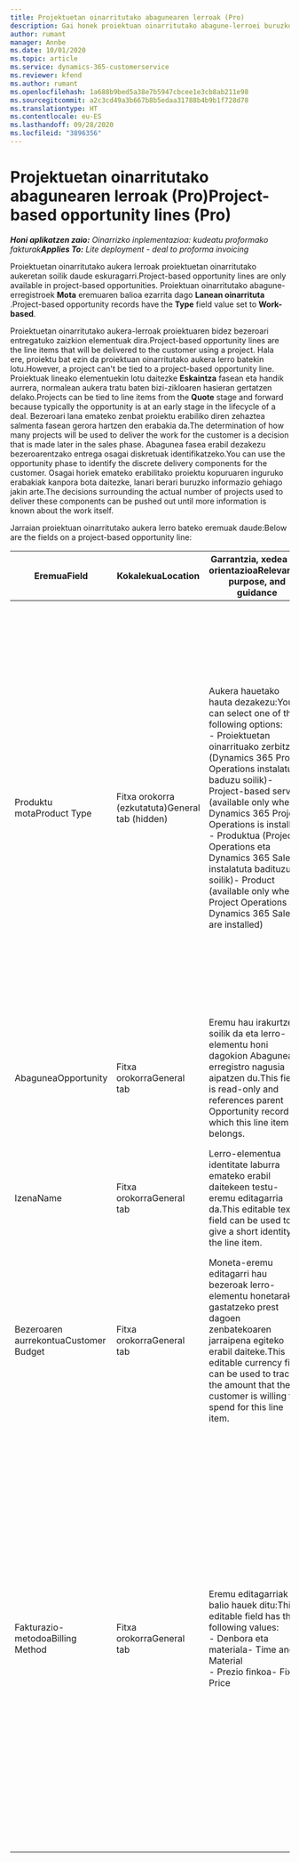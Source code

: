 ```yaml
---
title: Projektuetan oinarritutako abagunearen lerroak (Pro)
description: Gai honek proiektuan oinarritutako abagune-lerroei buruzko informazioa eskaintzen du. (Pro)
author: rumant
manager: Annbe
ms.date: 10/01/2020
ms.topic: article
ms.service: dynamics-365-customerservice
ms.reviewer: kfend
ms.author: rumant
ms.openlocfilehash: 1a688b9bed5a38e7b5947cbcee1e3cb8ab211e98
ms.sourcegitcommit: a2c3cd49a3b667b8b5edaa31788b4b9b1f728d78
ms.translationtype: HT
ms.contentlocale: eu-ES
ms.lasthandoff: 09/28/2020
ms.locfileid: "3896356"
---
```

# <a name="project-based-opportunity-lines-pro"></a><span data-ttu-id="f897f-104">Projektuetan oinarritutako abagunearen lerroak (Pro)</span><span class="sxs-lookup"><span data-stu-id="f897f-104">Project-based opportunity lines (Pro)</span></span>

<span data-ttu-id="f897f-105">_**Honi aplikatzen zaio:** Oinarrizko inplementazioa: kudeatu proformako fakturak_</span><span class="sxs-lookup"><span data-stu-id="f897f-105">_**Applies To:** Lite deployment - deal to proforma invoicing_</span></span>

<span data-ttu-id="f897f-106">Proiektuetan oinarritutako aukera lerroak proiektuetan oinarritutako aukeretan soilik daude eskuragarri.</span><span class="sxs-lookup"><span data-stu-id="f897f-106">Project-based opportunity lines are only available in project-based opportunities.</span></span> <span data-ttu-id="f897f-107">Proiektuan oinarritutako abagune-erregistroek **Mota** eremuaren balioa ezarrita dago **Lanean oinarrituta** .</span><span class="sxs-lookup"><span data-stu-id="f897f-107">Project-based opportunity records have the **Type** field value set to **Work-based**.</span></span>

<span data-ttu-id="f897f-108">Proiektuetan oinarritutako aukera-lerroak proiektuaren bidez bezeroari entregatuko zaizkion elementuak dira.</span><span class="sxs-lookup"><span data-stu-id="f897f-108">Project-based opportunity lines are the line items that will be delivered to the customer using a project.</span></span> <span data-ttu-id="f897f-109">Hala ere, proiektu bat ezin da proiektuan oinarritutako aukera lerro batekin lotu.</span><span class="sxs-lookup"><span data-stu-id="f897f-109">However, a project can't be tied to a project-based opportunity line.</span></span> <span data-ttu-id="f897f-110">Proiektuak lineako elementuekin lotu daitezke **Eskaintza** fasean eta handik aurrera, normalean aukera tratu baten bizi-zikloaren hasieran gertatzen delako.</span><span class="sxs-lookup"><span data-stu-id="f897f-110">Projects can be tied to line items from the **Quote** stage and forward because typically the opportunity is at an early stage in the lifecycle of a deal.</span></span> <span data-ttu-id="f897f-111">Bezeroari lana emateko zenbat proiektu erabiliko diren zehaztea salmenta fasean gerora hartzen den erabakia da.</span><span class="sxs-lookup"><span data-stu-id="f897f-111">The determination of how many projects will be used to deliver the work for the customer is a decision that is made later in the sales phase.</span></span> <span data-ttu-id="f897f-112">Abagunea fasea erabil dezakezu bezeroarentzako entrega osagai diskretuak identifikatzeko.</span><span class="sxs-lookup"><span data-stu-id="f897f-112">You can use the opportunity phase to identify the discrete delivery components for the customer.</span></span> <span data-ttu-id="f897f-113">Osagai horiek emateko erabilitako proiektu kopuruaren inguruko erabakiak kanpora bota daitezke, lanari berari buruzko informazio gehiago jakin arte.</span><span class="sxs-lookup"><span data-stu-id="f897f-113">The decisions surrounding the actual number of projects used to deliver these components can be pushed out until more information is known about the work itself.</span></span>

<span data-ttu-id="f897f-114">Jarraian proiektuan oinarritutako aukera lerro bateko eremuak daude:</span><span class="sxs-lookup"><span data-stu-id="f897f-114">Below are the fields on a project-based opportunity line:</span></span>

| <span data-ttu-id="f897f-115">**Eremua**</span><span class="sxs-lookup"><span data-stu-id="f897f-115">**Field**</span></span> | <span data-ttu-id="f897f-116">**Kokalekua**</span><span class="sxs-lookup"><span data-stu-id="f897f-116">**Location**</span></span> | <span data-ttu-id="f897f-117">**Garrantzia, xedea eta orientazioa**</span><span class="sxs-lookup"><span data-stu-id="f897f-117">**Relevance, purpose, and guidance**</span></span> | <span data-ttu-id="f897f-118">**Downstream eragina**</span><span class="sxs-lookup"><span data-stu-id="f897f-118">**Downstream impact**</span></span> |
| --- | --- | --- | --- |
| <span data-ttu-id="f897f-119">Produktu mota</span><span class="sxs-lookup"><span data-stu-id="f897f-119">Product Type</span></span> | <span data-ttu-id="f897f-120">Fitxa orokorra (ezkutatuta)</span><span class="sxs-lookup"><span data-stu-id="f897f-120">General tab (hidden)</span></span> | <span data-ttu-id="f897f-121">Aukera hauetako hauta dezakezu:</span><span class="sxs-lookup"><span data-stu-id="f897f-121">You can select one of the following options:</span></span></br><span data-ttu-id="f897f-122">- Proiektuetan oinarrituako zerbitzua (Dynamics 365 Project Operations instalatuta baduzu soilik)</span><span class="sxs-lookup"><span data-stu-id="f897f-122">- Project-based service (available only when Dynamics 365 Project Operations is installed)</span></span></br><span data-ttu-id="f897f-123">- Produktua (Project Operations eta Dynamics 365 Sales instalatuta badituzu soilik)</span><span class="sxs-lookup"><span data-stu-id="f897f-123">- Product (available only when Project Operations and Dynamics 365 Sales are installed)</span></span> | <span data-ttu-id="f897f-124">Eremu honen balioa ezarrita dago **Proiektuetan oinarritutako zerbitzua** proiektuan oinarritutako aukera-lerroa Aukeran Aukeran proiektuan oinarritutako lerroen saretik sortzen duzunean.</span><span class="sxs-lookup"><span data-stu-id="f897f-124">The value of this field is set to **Project-based service** when you create a project-based opportunity line from the project-based lines grid on the Opportunity.</span></span> <br> <span data-ttu-id="f897f-125">Balio hau aldatzen edo gainidazten baduzu, proiektuaren funtzionalitatea ez da gaituko proiektuan oinarritutako lineako elementuetan.</span><span class="sxs-lookup"><span data-stu-id="f897f-125">If you change or override this value, the project functionality won't be enabled on your project-based line items.</span></span> |
| <span data-ttu-id="f897f-126">Abagunea</span><span class="sxs-lookup"><span data-stu-id="f897f-126">Opportunity</span></span> | <span data-ttu-id="f897f-127">Fitxa orokorra</span><span class="sxs-lookup"><span data-stu-id="f897f-127">General tab</span></span> | <span data-ttu-id="f897f-128">Eremu hau irakurtzeko soilik da eta lerro-elementu honi dagokion Abagunea erregistro nagusia aipatzen du.</span><span class="sxs-lookup"><span data-stu-id="f897f-128">This field is read-only and references parent Opportunity record to which this line item belongs.</span></span> | <span data-ttu-id="f897f-129">Ez dago alor honen beherako eraginik.</span><span class="sxs-lookup"><span data-stu-id="f897f-129">There is no downstream impact from this field.</span></span> |
| <span data-ttu-id="f897f-130">Izena</span><span class="sxs-lookup"><span data-stu-id="f897f-130">Name</span></span> | <span data-ttu-id="f897f-131">Fitxa orokorra</span><span class="sxs-lookup"><span data-stu-id="f897f-131">General tab</span></span> | <span data-ttu-id="f897f-132">Lerro-elementua identitate laburra emateko erabil daitekeen testu-eremu editagarria da.</span><span class="sxs-lookup"><span data-stu-id="f897f-132">This editable text field can be used to give a short identity to the line item.</span></span> | <span data-ttu-id="f897f-133">Balio hau aurrekontuaren marrara eramaten da aukera honetatik aurrekontua sortzen duzunean.</span><span class="sxs-lookup"><span data-stu-id="f897f-133">This value is carried over to the quote line when you create a quote from this opportunity.</span></span> |
| <span data-ttu-id="f897f-134">Bezeroaren aurrekontua</span><span class="sxs-lookup"><span data-stu-id="f897f-134">Customer Budget</span></span> | <span data-ttu-id="f897f-135">Fitxa orokorra</span><span class="sxs-lookup"><span data-stu-id="f897f-135">General tab</span></span> | <span data-ttu-id="f897f-136">Moneta-eremu editagarri hau bezeroak lerro-elementu honetarako gastatzeko prest dagoen zenbatekoaren jarraipena egiteko erabil daiteke.</span><span class="sxs-lookup"><span data-stu-id="f897f-136">This editable currency field can be used to track the amount that the customer is willing to spend for this line item.</span></span> | <span data-ttu-id="f897f-137">Balio hau eskintzako dagokion eremura eramaten da aukera honetatik aurrekontua sortzen duzunean.</span><span class="sxs-lookup"><span data-stu-id="f897f-137">This value is carried over to the corresponding field on the quote line when you create a quote from this opportunity.</span></span> |
| <span data-ttu-id="f897f-138">Fakturazio-metodoa</span><span class="sxs-lookup"><span data-stu-id="f897f-138">Billing Method</span></span> | <span data-ttu-id="f897f-139">Fitxa orokorra</span><span class="sxs-lookup"><span data-stu-id="f897f-139">General tab</span></span> | <span data-ttu-id="f897f-140">Eremu editagarriak balio hauek ditu:</span><span class="sxs-lookup"><span data-stu-id="f897f-140">This editable field has the following values:</span></span></br><span data-ttu-id="f897f-141">- Denbora eta materiala</span><span class="sxs-lookup"><span data-stu-id="f897f-141">- Time and Material</span></span></br><span data-ttu-id="f897f-142">- Prezio finkoa</span><span class="sxs-lookup"><span data-stu-id="f897f-142">- Fixed Price</span></span> | <span data-ttu-id="f897f-143">Balio hau eskintzako dagokion eremura eramaten da aukera honetatik aurrekontua sortzen duzunean.</span><span class="sxs-lookup"><span data-stu-id="f897f-143">This value is carried over to the corresponding field on the quote line when you create a quote from this opportunity.</span></span> <span data-ttu-id="f897f-144">Aurrekontuaren lerroa sortu ondoren, eremua blokeatuta dago eta ezin da aldatu.</span><span class="sxs-lookup"><span data-stu-id="f897f-144">After the quote line is created, the field is locked and can't be changed.</span></span> <span data-ttu-id="f897f-145">Esleitu eremuaren balioa ahalik eta zehatzen.</span><span class="sxs-lookup"><span data-stu-id="f897f-145">Assign this field value as accurately as possible.</span></span> <span data-ttu-id="f897f-146">Eremu honen balioa aurrekontuaren lerroan aldatu behar baduzu, ezabatu eta berriro sortu aurrekontua.</span><span class="sxs-lookup"><span data-stu-id="f897f-146">If you need to change the value of this field on the quote line, delete and re-create the quote line.</span></span> |

